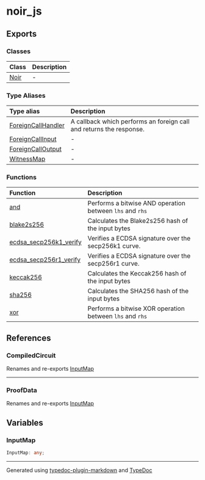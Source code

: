 # noir_js

## Exports

### Classes

| Class | Description |
| :------ | :------ |
| [Noir](classes/Noir.md) | - |

### Type Aliases

| Type alias | Description |
| :------ | :------ |
| [ForeignCallHandler](type-aliases/ForeignCallHandler.md) | A callback which performs an foreign call and returns the response. |
| [ForeignCallInput](type-aliases/ForeignCallInput.md) | - |
| [ForeignCallOutput](type-aliases/ForeignCallOutput.md) | - |
| [WitnessMap](type-aliases/WitnessMap.md) | - |

### Functions

| Function | Description |
| :------ | :------ |
| [and](functions/and.md) | Performs a bitwise AND operation between `lhs` and `rhs` |
| [blake2s256](functions/blake2s256.md) | Calculates the Blake2s256 hash of the input bytes |
| [ecdsa\_secp256k1\_verify](functions/ecdsa_secp256k1_verify.md) | Verifies a ECDSA signature over the secp256k1 curve. |
| [ecdsa\_secp256r1\_verify](functions/ecdsa_secp256r1_verify.md) | Verifies a ECDSA signature over the secp256r1 curve. |
| [keccak256](functions/keccak256.md) | Calculates the Keccak256 hash of the input bytes |
| [sha256](functions/sha256.md) | Calculates the SHA256 hash of the input bytes |
| [xor](functions/xor.md) | Performs a bitwise XOR operation between `lhs` and `rhs` |

## References

### CompiledCircuit

Renames and re-exports [InputMap](index.md#inputmap)

***

### ProofData

Renames and re-exports [InputMap](index.md#inputmap)

## Variables

### InputMap

```ts
InputMap: any;
```

***

Generated using [typedoc-plugin-markdown](https://www.npmjs.com/package/typedoc-plugin-markdown) and [TypeDoc](https://typedoc.org/)
